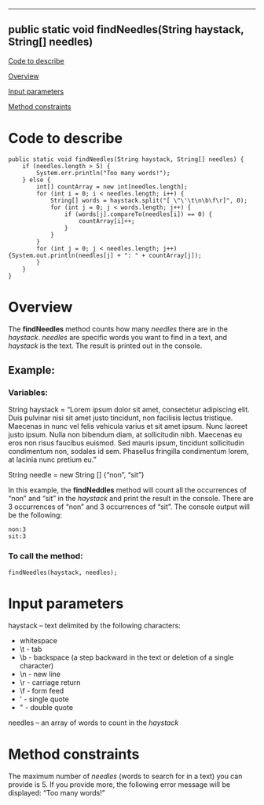 --------------------------------------------------
public static void findNeedles(String haystack, String[] needles)
------------------------------

[Code to describe](#code-to-describe)

[Overview](#Overview)

[Input parameters](#input-parameters)

[Method constraints](#method-constraints)


# Code to describe

```
public static void findNeedles(String haystack, String[] needles) {
	if (needles.length > 5) {
		System.err.println("Too many words!");
	} else {
		int[] countArray = new int[needles.length];
		for (int i = 0; i < needles.length; i++) {
			String[] words = haystack.split("[ \"\'\t\n\b\f\r]", 0);
			for (int j = 0; j < words.length; j++) {
				if (words[j].compareTo(needles[i]) == 0) {
					countArray[i]++;
				}
			}
		}
		for (int j = 0; j < needles.length; j++) {System.out.println(needles[j] + ": " + countArray[j]);
		}
	}
}
```


# Overview

The **findNeedles** method counts how many _needles_ there are in the _haystack_. _needles_ are specific words you want to find in a text, and _haystack_ is the text. The result is printed out in the console.

## Example:

### Variables:

String haystack = “Lorem ipsum dolor sit amet, consectetur adipiscing elit. Duis pulvinar nisi sit amet justo tincidunt, non facilisis lectus tristique. Maecenas in nunc vel felis vehicula varius et sit amet ipsum. Nunc laoreet justo ipsum. Nulla non bibendum diam, at sollicitudin nibh. Maecenas eu eros non risus faucibus euismod. Sed mauris ipsum, tincidunt sollicitudin condimentum non, sodales id sem. Phasellus fringilla condimentum lorem, at lacinia nunc pretium eu.”

String needle = new String [] {“non”, “sit”}

In this example, the **findNeddles** method will count all the occurrences of “non” and “sit” in the _haystack_ and print the result in the console. There are 3 occurrences of “non” and 3 occurrences of “sit”. The console output will be the following:

```
non:3  
sit:3
```

### To call the method:

`findNeedles(haystack, needles);`

# Input parameters

haystack – text delimited by the following characters:

- whitespace
- \t - tab
- \b - backspace (a step backward in the text or deletion of a single character)
- \n - new line
- \r - carriage return
- \f - form feed
- \' - single quote
- \" - double quote

needles – an array of words to count in the _haystack_

# Method constraints

The maximum number of _needles_ (words to search for in a text) you can provide is 5. If you provide more, the following error message will be displayed: “Too many words!”